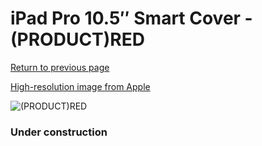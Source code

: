 # iPad Pro 10.5″ Smart Cover - (PRODUCT)RED

[Return to previous page](/ipad_pro105)

[High-resolution image from Apple](https://store.storeimages.cdn-apple.com/8756/as-images.apple.com/is/MR592?wid=4500&hei=4500&fmt=png)

<div style="width: 384px"><img src="/everysource/MR592.png" alt="(PRODUCT)RED"></div>

### Under construction

